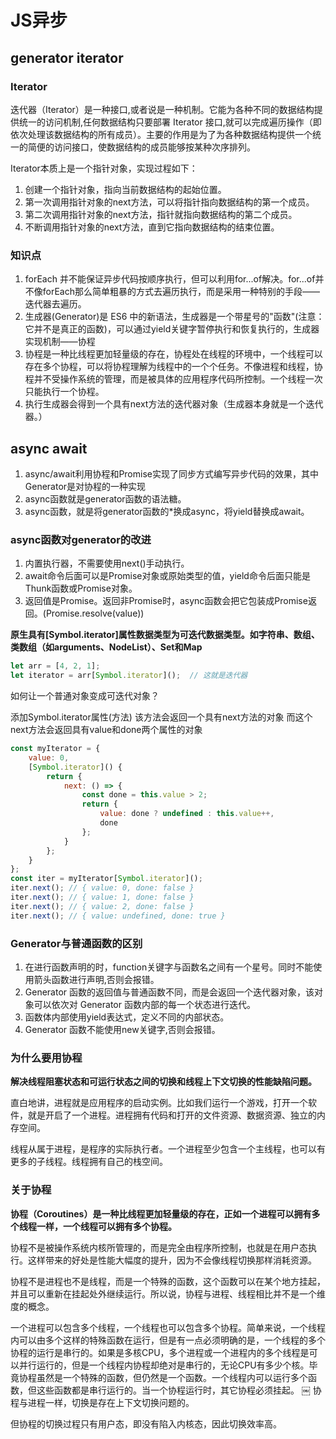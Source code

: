 # JS异步

## generator iterator
### Iterator
迭代器（Iterator）是一种接口,或者说是一种机制。它能为各种不同的数据结构提供统一的访问机制,任何数据结构只要部署 Iterator 接口,就可以完成遍历操作（即依次处理该数据结构的所有成员）。主要的作用是为了为各种数据结构提供一个统一的简便的访问接口，使数据结构的成员能够按某种次序排列。

Iterator本质上是一个指针对象，实现过程如下：
1. 创建一个指针对象，指向当前数据结构的起始位置。
2. 第一次调用指针对象的next方法，可以将指针指向数据结构的第一个成员。
3. 第二次调用指针对象的next方法，指针就指向数据结构的第二个成员。
4. 不断调用指针对象的next方法，直到它指向数据结构的结束位置。

### 知识点
1. forEach 并不能保证异步代码按顺序执行，但可以利用for...of解决。for...of并不像forEach那么简单粗暴的方式去遍历执行，而是采用一种特别的手段——迭代器去遍历。
2. 生成器(Generator)是 ES6 中的新语法，生成器是一个带星号的"函数"(注意：它并不是真正的函数)，可以通过yield关键字暂停执行和恢复执行的，生成器实现机制——协程
3. 协程是一种比线程更加轻量级的存在，协程处在线程的环境中，一个线程可以存在多个协程，可以将协程理解为线程中的一个个任务。不像进程和线程，协程并不受操作系统的管理，而是被具体的应用程序代码所控制。一个线程一次只能执行一个协程。
4. 执行生成器会得到一个具有next方法的迭代器对象（生成器本身就是一个迭代器。）

## async await 
1. async/await利用协程和Promise实现了同步方式编写异步代码的效果，其中Generator是对协程的一种实现
2. async函数就是generator函数的语法糖。
3. async函数，就是将generator函数的*换成async，将yield替换成await。

### async函数对generator的改进
1. 内置执行器，不需要使用next()手动执行。
2. await命令后面可以是Promise对象或原始类型的值，yield命令后面只能是Thunk函数或Promise对象。
3. 返回值是Promise。返回非Promise时，async函数会把它包装成Promise返回。(Promise.resolve(value))

**原生具有[Symbol.iterator]属性数据类型为可迭代数据类型。如字符串、数组、类数组（如arguments、NodeList）、Set和Map**
```js
let arr = [4, 2, 1];
let iterator = arr[Symbol.iterator]();  // 这就是迭代器
```
如何让一个普通对象变成可迭代对象？

添加Symbol.iterator属性(方法) 该方法会返回一个具有next方法的对象 而这个next方法会返回具有value和done两个属性的对象
```js
const myIterator = {
    value: 0,
    [Symbol.iterator]() {
        return {
            next: () => {
                const done = this.value > 2;
                return {
                    value: done ? undefined : this.value++,
                    done
                };
            }
        };
    }
};
const iter = myIterator[Symbol.iterator]();
iter.next(); // { value: 0, done: false }
iter.next(); // { value: 1, done: false }
iter.next(); // { value: 2, done: false }
iter.next(); // { value: undefined, done: true }
```

### Generator与普通函数的区别
1. 在进行函数声明的时，function关键字与函数名之间有一个星号。同时不能使用箭头函数进行声明,否则会报错。
2. Generator 函数的返回值与普通函数不同，而是会返回一个迭代器对象，该对象可以依次对 Generator 函数内部的每一个状态进行迭代。
3. 函数体内部使用yield表达式，定义不同的内部状态。
4. Generator 函数不能使用new关键字,否则会报错。


### 为什么要用协程
**解决线程阻塞状态和可运行状态之间的切换和线程上下文切换的性能缺陷问题。**

直白地讲，进程就是应用程序的启动实例。比如我们运行一个游戏，打开一个软件，就是开启了一个进程。进程拥有代码和打开的文件资源、数据资源、独立的内存空间。

线程从属于进程，是程序的实际执行者。一个进程至少包含一个主线程，也可以有更多的子线程。线程拥有自己的栈空间。

### 关于协程
**协程（Coroutines）是一种比线程更加轻量级的存在，正如一个进程可以拥有多个线程一样，一个线程可以拥有多个协程。**

协程不是被操作系统内核所管理的，而是完全由程序所控制，也就是在用户态执行。这样带来的好处是性能大幅度的提升，因为不会像线程切换那样消耗资源。

协程不是进程也不是线程，而是一个特殊的函数，这个函数可以在某个地方挂起，并且可以重新在挂起处外继续运行。所以说，协程与进程、线程相比并不是一个维度的概念。

一个进程可以包含多个线程，一个线程也可以包含多个协程。简单来说，一个线程内可以由多个这样的特殊函数在运行，但是有一点必须明确的是，一个线程的多个协程的运行是串行的。如果是多核CPU，多个进程或一个进程内的多个线程是可以并行运行的，但是一个线程内协程却绝对是串行的，无论CPU有多少个核。毕竟协程虽然是一个特殊的函数，但仍然是一个函数。一个线程内可以运行多个函数，但这些函数都是串行运行的。当一个协程运行时，其它协程必须挂起。
￼
协程与进程一样，切换是存在上下文切换问题的。

但协程的切换过程只有用户态，即没有陷入内核态，因此切换效率高。